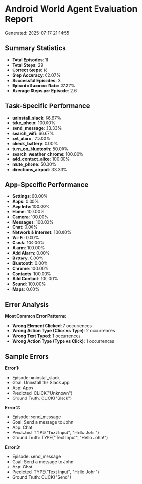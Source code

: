 
# Android World Agent Evaluation Report
Generated: 2025-07-17 21:14:55

## Summary Statistics
- **Total Episodes**: 11
- **Total Steps**: 29
- **Correct Steps**: 18
- **Step Accuracy**: 62.07%
- **Successful Episodes**: 3
- **Episode Success Rate**: 27.27%
- **Average Steps per Episode**: 2.6

## Task-Specific Performance
- **uninstall_slack**: 66.67%
- **take_photo**: 100.00%
- **send_message**: 33.33%
- **search_wifi**: 66.67%
- **set_alarm**: 75.00%
- **check_battery**: 0.00%
- **turn_on_bluetooth**: 50.00%
- **search_weather_chrome**: 100.00%
- **add_contact_alice**: 100.00%
- **mute_phone**: 50.00%
- **directions_airport**: 33.33%

## App-Specific Performance
- **Settings**: 60.00%
- **Apps**: 0.00%
- **App Info**: 100.00%
- **Home**: 100.00%
- **Camera**: 100.00%
- **Messages**: 100.00%
- **Chat**: 0.00%
- **Network & Internet**: 100.00%
- **Wi-Fi**: 0.00%
- **Clock**: 100.00%
- **Alarm**: 100.00%
- **Add Alarm**: 0.00%
- **Battery**: 0.00%
- **Bluetooth**: 0.00%
- **Chrome**: 100.00%
- **Contacts**: 100.00%
- **Add Contact**: 100.00%
- **Sound**: 100.00%
- **Maps**: 0.00%

## Error Analysis
**Most Common Error Patterns:**
- **Wrong Element Clicked**: 7 occurrences
- **Wrong Action Type (Click vs Type)**: 2 occurrences
- **Wrong Text Typed**: 1 occurrences
- **Wrong Action Type (Type vs Click)**: 1 occurrences

## Sample Errors

**Error 1:**
- Episode: uninstall_slack
- Goal: Uninstall the Slack app
- App: Apps
- Predicted: CLICK("Unknown")
- Ground Truth: CLICK("Slack")

**Error 2:**
- Episode: send_message
- Goal: Send a message to John
- App: Chat
- Predicted: TYPE("Text Input", "Hello John")
- Ground Truth: TYPE("Text Input", "Hello John!")

**Error 3:**
- Episode: send_message
- Goal: Send a message to John
- App: Chat
- Predicted: TYPE("Text Input", "Hello John")
- Ground Truth: CLICK("Send")
